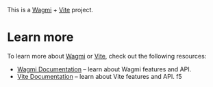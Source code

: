 This is a [Wagmi](https://wagmi.sh) + [Vite](https://vitejs.dev) project.

# Learn more

To learn more about [Wagmi](https://wagmi.sh) or [Vite](https://vitejs.dev), check out the following resources:

- [Wagmi Documentation](https://wagmi.sh) – learn about Wagmi features and API.
- [Vite Documentation](https://vitejs.dev/) – learn about Vite features and API.
f5